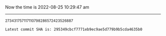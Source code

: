 Now the time is 2022-08-25 10:29:47 am

---

<small>273431757117110798286572423526887</small>

```txt
Latest commit SHA is: 295349cbcf7771eb9ec9ae5d779b9b5cda4635b0
```
